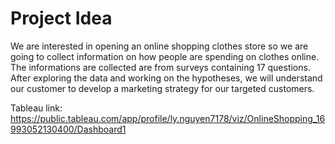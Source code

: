 # Project Idea

We are interested in opening an online shopping clothes store so we are going to collect information on how people are spending on clothes online. The informations are collected are from surveys containing 17 questions. After exploring the data and working on the hypotheses, we will understand our customer to develop a marketing strategy for our targeted customers.

Tableau link: https://public.tableau.com/app/profile/ly.nguyen7178/viz/OnlineShopping_16993052130400/Dashboard1
